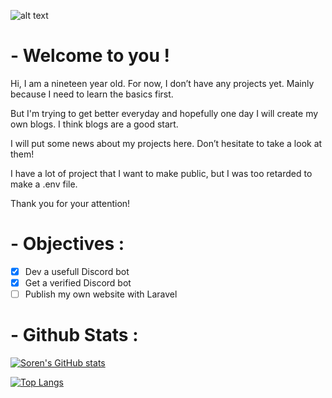 ![alt text](https://i.imgur.com/uk4S0Os.png)

# - Welcome to you !

Hi, I am a nineteen year old. For now, I don’t have any projects yet. Mainly because I need to learn the basics first.

But I'm trying to get better everyday and hopefully one day I will create my own blogs. I think blogs are a good start. 

I will put some news about my projects here. Don’t hesitate to take a look at them! 

I have a lot of project that I want to make public, but I was too retarded to make a .env file.

Thank you for your attention!

# - Objectives :

- [X] Dev a usefull Discord bot
- [X] Get a verified Discord bot
- [ ] Publish my own website with Laravel

# - Github Stats :

[![Soren's GitHub stats](https://github-readme-stats.vercel.app/api?username=Soreenn&show_icons=true&theme=dracula)](https://github.com/anuraghazra/github-readme-stats)     
     
[![Top Langs](https://github-readme-stats.vercel.app/api/top-langs/?username=Soreenn&layout=compact)](https://github.com/anuraghazra/github-readme-stats)
